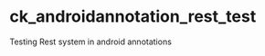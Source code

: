 ck_androidannotation_rest_test
==============================

Testing Rest system in android annotations

